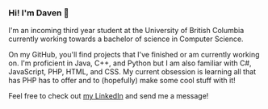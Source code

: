 ### Hi! I'm Daven 👋 

I'm an incoming third year student at the University of British Columbia currently working towards a bachelor of science in Computer Science. 

On my GitHub, you'll find projects that I've finished or am currently working on. I'm proficient in Java, C++, and Python but I am also familiar with C#, JavaScript, PHP, HTML, and CSS. My current obsession is learning all that has PHP has to offer and to (hopefully) make some cool stuff with it! 

Feel free to check out [my LinkedIn](https://www.linkedin.com/in/davenfroberg/) and send me a message! 

<!--
**davenfroberg/davenfroberg** is a ✨ _special_ ✨ repository because its `README.md` (this file) appears on your GitHub profile.

Here are some ideas to get you started:

- 🔭 I’m currently working on ...
- 🌱 I’m currently learning ...
- 👯 I’m looking to collaborate on ...
- 🤔 I’m looking for help with ...
- 💬 Ask me about ...
- 📫 How to reach me: ...
- 😄 Pronouns: ...
- ⚡ Fun fact: ...
-->
